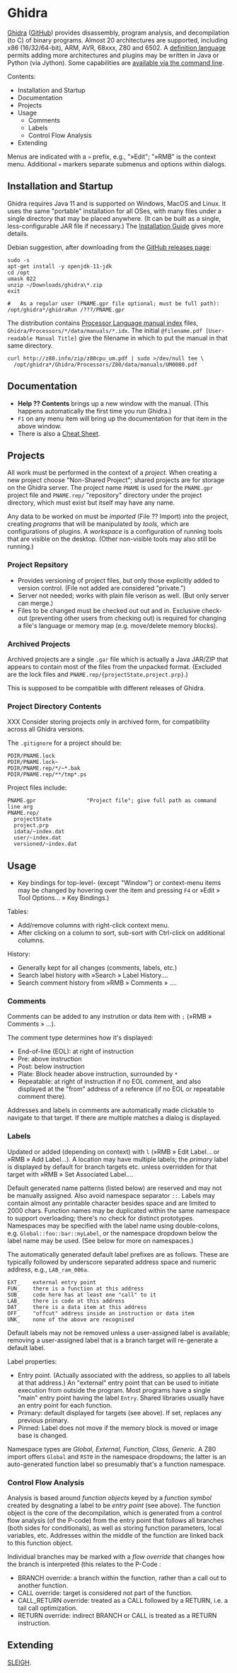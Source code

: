 Ghidra
======

[Ghidra][wp] ([GitHub][gh]) provides disassembly, program analysis, and
decompilation (to C) of binary programs. Almost 20 architectures are
supported, including x86 (16/32/64-bit), ARM, AVR, 68xxx, Z80 and 6502. A
[definition language][lang] permits adding more architectures and plugins
may be written in Java or Python (via Jython). Some capabilities are
[available via the command line][cmdline].

Contents:
- Installation and Startup
- Documentation
- Projects
- Usage
  - Comments
  - Labels
  - Control Flow Analysis
- Extending

Menus are indicated with a `»` prefix, e.g., "»Edit"; "»RMB" is the context
menu. Additional ` » ` markers separate submenus and options within
dialogs.


Installation and Startup
------------------------

Ghidra requires Java 11 and is supported on Windows, MacOS and Linux. It
uses the same "portable" installation for all OSes, with many files under a
single directory that may be placed anywhere. (It can be built as a single,
less-configurable JAR file if necessary.) The [Installation Guide][install]
gives more details.

Debian suggestion, after downloading from the [GitHub releases page][rel]:

    sudo -s
    apt-get install -y openjdk-11-jdk
    cd /opt
    umask 022
    unzip ~/Downloads/ghidra\*.zip
    exit

    #   As a regular user (PNAME.gpr file optional; must be full path):
    /opt/ghidra*/ghidraRun /???/PNAME.gpr

The distribution contains [Processor Language manual index][idx] files,
`Ghidra/Processors/*/data/manuals/*.idx`. The initial `@filename.pdf
[User-readable Manual Title]` give the filename in which to put the manual
in that same directory.

    curl http://z80.info/zip/z80cpu_um.pdf | sudo >/dev/null tee \
      /opt/ghidra*/Ghidra/Processors/Z80/data/manuals/UM0080.pdf


Documentation
-------------

- __Help ?? Contents__ brings up a new window with the manual. (This happens
  automatically the first time you run Ghidra.)
- `F1` on any menu item will bring up the documentation for that item in
  the above window.
- There is also a [Cheat Sheet][cheat].


Projects
--------

All work must be performed in the context of a _project._ When creating a new
project choose "Non-Shared Project"; shared projects are for storage on the
Ghidra server. The project name `PNAME` is used for the `PNAME.gpr` project
file and `PNAME.rep/` "repository" directory under the project directory,
which must exist but itself may have any name.

Any data to be worked on must be _imported_ (File ?? Import) into the
project, creating _programs_ that will be manipulated by _tools,_ which are
configurations of plugins. A _workspace_ is a configuration of running
tools that are visible on the desktop. (Other non-visible tools may also
still be running.)

### Project Repsitory

- Provides versioning of project files, but only those explicitly added to
  version control. (File not added are considered "private.")
- Server not needed; works with plain file verison as well. (But only
  server can merge.)
- Files to be changed must be checked out out and in. Exclusive check-out
  (preventing other users from checking out) is required for changing a
  file's language or memory map (e.g. move/delete memory blocks).

### Archived Projects

Archived projects are a single `.gar` file which is actually a Java JAR/ZIP
that appears to contain most of the files from the unpacked format.
(Excluded are the lock files and `PNAME.rep/{projectState,project.prp}`.)

This is supposed to be compatible with different releases of Ghidra.

### Project Directory Contents

XXX Consider storing projects only in archived form, for compatibility
across all Ghidra versions.

The `.gitignore` for a project should be:

    PDIR/PNAME.lock
    PDIR/PNAME.lock~
    PDIR/PNAME.rep/*/~*.bak
    PDIR/PNAME.rep/**/tmp*.ps

Project files include:

    PNAME.gpr                "Project file"; give full path as command line arg
    PNAME.rep/
      projectState
      project.prp
      idata/~index.dat
      user/~index.dat
      versioned/~index.dat


Usage
-----

- Key bindings for top-level- (except "Window") or context-menu items may
  be changed by hovering over the item and pressing `F4` or »Edit » Tool
  Options… » Key Bindings.)

Tables:
- Add/remove columns with right-click context menu.
- After clicking on a column to sort, sub-sort with Ctrl-click on
  additional columns.

History:
- Generally kept for all changes (comments, labels, etc.)
- Search label history with »Search » Label History….
- Search comment history from »RMB » Comments » ….

### Comments

Comments can be added to any instrution or data item with `;` (»RMB »
Comments » …).

The comment type determines how it's displayed:
- End-of-line (EOL): at right of instruction
- Pre: above instruction
- Post: below instruction
- Plate: Block header above instruction, surrounded by `*`
- Repeatable: at right of instruction if no EOL comment, and also displayed
  at the "from" address of a reference (if no EOL or repeatable comment
  there).

Addresses and labels in comments are automatically made clickable to
navigate to that target. If there are multiple matches a dialog is
displayed.

### Labels

Updated or added (depending on context) with `l` (»RMB » Edit Label… or
»RMB » Add Label…). A location may have multiple labels; the _primary_
label is displayed by default for branch targets etc. unless overridden for
that target with »RMB » Set Associated Label….

Default generated name patterns (listed below) are reserved and may not be
manually assigned. Also avoid namespace separator `::`. Labels may contain
almost any printable character besides space and are limited to 2000 chars.
Function names may be duplicated within the same namespace to support
overloading; there's no check for distinct prototypes. Namespaces may be
specified with the label name using double-colons, e.g.
`Global::foo::bar::myLabel`, or the namespace dropdown below the label name
may be used. (See below for more on namespaces.)

The automatically generated default label prefixes are as follows. These
are typically followed by underscore separated address space and numeric
address, e.g., `LAB_ram_006a`.

    EXT_    external entry point
    FUN_    there is a function at this address
    SUB_    code here has at least one "call" to it
    LAB_    there is code at this address
    DAT_    there is a data item at this address
    OFF_    "offcut" address inside an instruction or data item
    UNK_    none of the above are recognised

Default labels may not be removed unless a user-assigned label is
available; removing a user-assigned label that is a branch target will
re-generate a default label.

Label properties:
- Entry point. (Actually associated with the address, so applies to all
  labels at that address.) An "external" entry point that can be used to
  initiate execution from outside the program. Most programs have a single
  "main" entry point having the label `Entry`. Shared libraries usually
  have an entry point for each function.
- Primary: default displayed for targets (see above). If set, replaces any
  previous primary.
- Pinned: Label does not move if the memory block is moved or image base is
  changed.

Namespace types are _Global, External, Function, Class, Generic._ A Z80
import offers `Global` and `RST0` in the namespace dropdowns; the latter is
an auto-generated function label so presumably that's a function namespace.

### Control Flow Analysis

Analysis is based around _function objects_ keyed by a _function symbol_
created by desgnating a label to be _entry point_ (see above). The function
object is the core of the decompilation, which is generated from a control
flow analysis (of the P-code) from the entry point that follows all
branches (both sides for conditionals), as well as storing function
parameters, local variables, etc. Addresses within the middle of the
function are linked back to this function object.

Individual branches may be marked with a _flow override_ that changes how
the branch is interpreted (this relates to the P-Code :
- BRANCH override: a branch within the function, rather than a call out to
  another function.
- CALL override: target is considered not part of the function.
- CALL_RETURN override: treated as a CALL followed by a RETURN, i.e. a tail
  call optimization.
- RETURN override: indirect BRANCH or CALL is treated as a RETURN
  instruction.


Extending
---------

[SLEIGH].



<!-------------------------------------------------------------------->
[cmdline]: https://htmlpreview.github.io/?https://github.com/NationalSecurityAgency/ghidra/blob/master/Ghidra/RuntimeScripts/Common/support/analyzeHeadlessREADME.html
[gh]: https://github.com/NationalSecurityAgency/ghidra
[idx]: https://github.com/NationalSecurityAgency/ghidra/blob/master/GhidraDocs/languages/manual_index.txt
[install]: https://htmlpreview.github.io/?https://github.com/NationalSecurityAgency/ghidra/blob/stable/GhidraDocs/InstallationGuide.html
[rel]: https://github.com/NationalSecurityAgency/ghidra/releases
[wp]: https://en.wikipedia.org/wiki/Ghidra


[cheat]: https://htmlpreview.github.io/?https://github.com/NationalSecurityAgency/ghidra/blob/stable/GhidraDocs/CheatSheet.html
[lang]: https://htmlpreview.github.io/?https://github.com/NationalSecurityAgency/ghidra/blob/stable/GhidraDocs/languages/index.html
[sleigh]: https://htmlpreview.github.io/?https://raw.githubusercontent.com/NationalSecurityAgency/ghidra/stable/GhidraDocs/languages/html/sleigh.html
